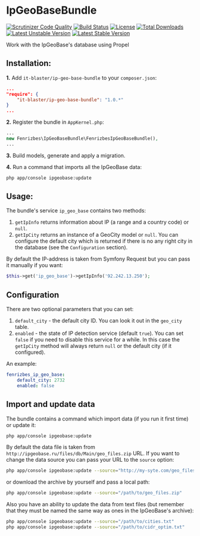 # IpGeoBaseBundle

[![Scrutinizer Code Quality](https://scrutinizer-ci.com/g/it-blaster/ip-geo-base-bundle/badges/quality-score.png?b=master)](https://scrutinizer-ci.com/g/it-blaster/ip-geo-base-bundle/?branch=master)
[![Build Status](https://scrutinizer-ci.com/g/it-blaster/ip-geo-base-bundle/badges/build.png?b=master)](https://scrutinizer-ci.com/g/it-blaster/ip-geo-base-bundle/build-status/master)
[![License](https://poser.pugx.org/it-blaster/ip-geo-base-bundle/license.svg)](https://packagist.org/packages/it-blaster/ip-geo-base-bundle)
[![Total Downloads](https://poser.pugx.org/it-blaster/ip-geo-base-bundle/downloads)](https://packagist.org/packages/it-blaster/ip-geo-base-bundle)
[![Latest Unstable Version](https://poser.pugx.org/it-blaster/ip-geo-base-bundle/v/unstable.svg)](https://packagist.org/packages/it-blaster/ip-geo-base-bundle)
[![Latest Stable Version](https://poser.pugx.org/it-blaster/ip-geo-base-bundle/v/stable.svg)](https://packagist.org/packages/it-blaster/ip-geo-base-bundle)

Work with the IpGeoBase's database using Propel

## Installation:

**1.** Add `it-blaster/ip-geo-base-bundle` to your `composer.json`:

```json
...
"require": {
    "it-blaster/ip-geo-base-bundle": "1.0.*"
}
...
```

**2.** Register the bundle in `AppKernel.php`:

```php
...
new Fenrizbes\IpGeoBaseBundle\FenrizbesIpGeoBaseBundle(),
...
```

**3.** Build models, generate and apply a migration.

**4.** Run a command that imports all the IpGeoBase data:

```bash
php app/console ipgeobase:update
```

## Usage:

The bundle's service `ip_geo_base` contains two methods:

1. `getIpInfo` returns information about IP (a range and a country code) or `null`.
2. `getIpCity` returns an instance of a GeoCity model or `null`. You can configure the default city which is returned
if there is no any right city in the database (see the `Configuration` section).

By default the IP-address is taken from Symfony Request but you can pass it manually if you want:

```php
$this->get('ip_geo_base')->getIpInfo('92.242.13.250');
```

## Configuration

There are two optional parameters that you can set:

1. `default_city` - the default city ID. You can look it out in the `geo_city` table.
2. `enabled` - the state of IP detection service (default `true`). You can set `false` if you need to disable
this service for a while. In this case the `getIpCity` method will always return `null` or the default city
(if it configured).

An example:

```yml
fenrizbes_ip_geo_base:
    default_city: 2732
    enabled: false
```

## Import and update data

The bundle contains a command which import data (if you run it first time) or update it:

```bash
php app/console ipgeobase:update
```

By default the data file is taken from `http://ipgeobase.ru/files/db/Main/geo_files.zip` URL. If you want to change
the data source you can pass your URL to the `source` option:

```bash
php app/console ipgeobase:update --source="http://my-syte.com/geo_files.zip"
```

or download the archive by yourself and pass a local path:

```bash
php app/console ipgeobase:update --source="/path/to/geo_files.zip"
```

Also you have an ability to update the data from text files (but remember that they must be named the same way as ones
in the IpGeoBase's archive):

```bash
php app/console ipgeobase:update --source="/path/to/cities.txt"
php app/console ipgeobase:update --source="/path/to/cidr_optim.txt"
```
